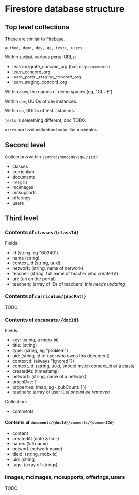 # Firestore database structure

## Top level collections

These are similar to Firebase.

`authed, demo, dev, qa, tests, users`

Within `authed`, various portal URLs:

- learn-migrate_concord_org (has only `documents`)
- learn_concord_org
- learn_portal_staging_concord_org
- learn_staging_concord_org

Within `demo`, the names of demo spaces (eg, "CLUE")

Within `dev`, UUIDs of dev instances.

Within `qa`, UUIDs of test instances.

`tests` is something different, doc TODO.

`users` top level collection looks like a mistake.

## Second level

Collections within `(authed|demo|dev|qa)/{id}`:

- classes
- curriculum
- documents
- images
- mcimages
- mcsupports
- offerings
- users

## Third level

### Contents of `classes/{classId}`

Fields:

- id  (string, eg "60349")
- name (string)
- context_id (string, uuid)
- network: (string, name of network)
- teacher: (string, full name of teacher who created it)
- uri: (uri on the portal)
- teachers: (array of IDs of teachers) _this needs updating_

### Contents of `curriculum/{docPath}`

TODO

### Contents of `documents/{docId}`

Fields:

- key: (string, a mobx id)
- title: (string)
- type: (string, eg "problem")
- uid: (string, id of user who owns this document)
- contextId: (always "Ignored"?)
- context_id: (string, uuid, should match context_id of a class)
- createdAt: (timestamp)
- network: (string, name of a network)
- originDoc: ?
- properties: (map, eg { pubCount: 1 })
- teachers: (array of user IDs) _should be removed_

Collection:

- comments

#### Contents of `documents/{docId}/comments/{commentId}`

- content
- createdAt (date & time)
- name: (full name)
- network (network name)
- tileId: (string, mobx id)
- uid: (string)
- tags: (array of strings)

### images, mcimages, mcsupports, offerings, users

TODO
